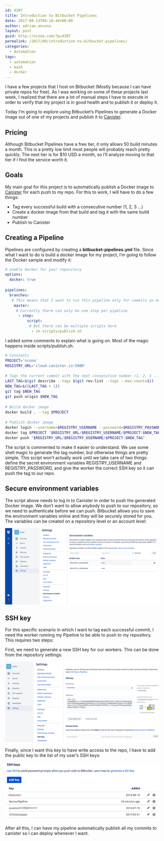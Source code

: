 ```yaml
---
id: 4307
title: Introduction to Bitbucket Pipelines
date: 2017-09-13T04:16:44+00:00
author: adrian.ancona
layout: post
guid: http://ncona.com/?p=4307
permalink: /2017/09/introduction-to-bitbucket-pipelines/
categories:
  - Automation
tags:
  - automation
  - bash
  - docker
---
```

I have a few projects that I host on Bitbucket (Mostly because I can have private repos for free). As I was working on some of these projects last week, I realized that there are a lot of manual steps I have to execute in order to verify that my project is in good health and to publish it or deploy it.

Today I&#8217;m going to explore using Bitbucket&#8217;s Pipelines to generate a Docker image out of one of my projects and publish it to [Canister](https://ncona.com/2017/02/host-your-docker-images-for-free-with-canister-io/).

<!--more-->

## Pricing

Although Bitbucket Pipelines have a free tier, it only allows 50 build minutes a month. This is a pretty low limit most people will probably reach pretty quickly. The next tier is for $10 USD a month, so I&#8217;ll analyze moving to that tier if I find the service worth it.

## Goals

My main goal for this project is to automatically publish a Docker image to [Canister](http://ncona.com/2017/02/host-your-docker-images-for-free-with-canister-io/) for each push to my repo. For this to work, I will have to do a few things:

  * Tag every successful build with a consecutive number (1, 2, 3 &#8230;)
  * Create a docker image from that build and tag it with the same build number
  * Publish to Canister

## Creating a Pipeline

Pipelines are configured by creating a **bitbucket-pipelines.yml** file. Since what I want to do is build a docker image for my project, I&#8217;m going to follow the Docker sample and modify it:

```yml
# enable Docker for your repository
options:
  docker: true

pipelines:
  branches:
   # This means that I want to run this pipeline only for commits on master
    master:
     # Currently there can only be one step per pipeline
      - step:
          script:
           # But there can be multiple scripts here
            - sh scripts/publish.sh
```

I added some comments to explain what is going on. Most of the magic happens inside scripts/publish.sh.

```bash
# Constants
PROJECT='ncona'
REGISTRY_URL='cloud.canister.io:5000'

# Tags the current commit with the next consecutive number (1, 2, 3 ...)
LAST_TAG=$(git describe --tags $(git rev-list --tags --max-count=1))
NEW_TAG=$((LAST_TAG + 1))
git tag $NEW_TAG
git push origin $NEW_TAG

# Build docker image
docker build . --tag $PROJECT

# Publish docker image
docker login --username=$REGISTRY_USERNAME --password=$REGISTRY_PASSWORD $REGISTRY_URL
docker tag $PROJECT "$REGISTRY_URL/$REGISTRY_USERNAME/$PROJECT:$NEW_TAG"
docker push "$REGISTRY_URL/$REGISTRY_USERNAME/$PROJECT:$NEW_TAG"
```

The script is commented to make it easier to understand. We use some shell magic to generate the tag number, but otherwise things are pretty simple. This script won&#8217;t actually work until we take care of two things: define the secret environment variables REGISTRY\_USERNAME and REGISTRY\_PASSWORD, and give the worker the correct SSH key so it can push the tag to our repo.

## Secure environment variables

The script above needs to log in to Canister in order to push the generated Docker image. We don&#8217;t want to allow anybody to push to our repository, so we need to authenticate before we can push. Bitbucket allows you to save the environment variables online and they will be securely stored for you. The variables can be created on a repository level or an account level:

[<img src="/images/posts/secure-variables.png" />](/images/posts/secure-variables.png)

## SSH key

For this specific scenario in which I want to tag each successful commit, I need the worker running my Pipeline to be able to push to my repository. This requires two steps:

First, we need to generate a new SSH key for our workers. This can be done from the repository settings:

[<img src="/images/posts/worker-ssh-key.png" />](/images/posts/worker-ssh-key.png)

Finally, since I want this key to have write access to the repo, I have to add the public key to the list of my user&#8217;s SSH keys:

[<img src="/images/posts/user-ssh-keys.png" />](/images/posts/user-ssh-keys.png)

After all this, I can have my pipeline automatically publish all my commits to canister so I can deploy whenever I want.
